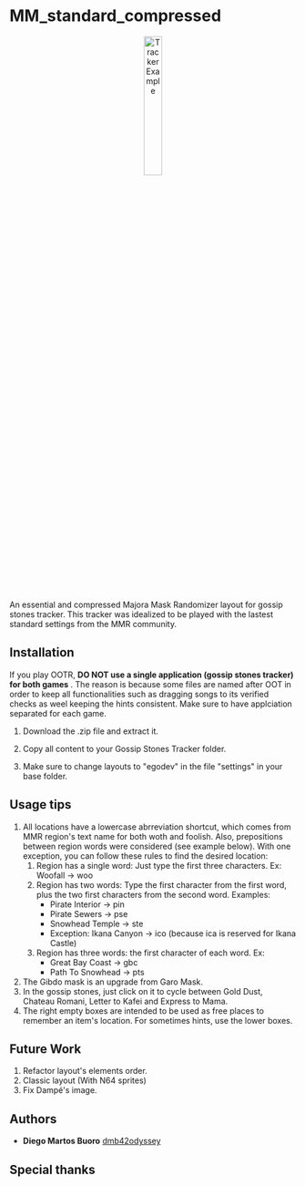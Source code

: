 # MM_standard_compressed

<p align="center">
  <img src="https://i.imgur.com/t4QMtvf.png" alt="Tracker Example" width="25%" height="25%" margin="auto"/>
</p>

An essential and compressed Majora Mask Randomizer layout for gossip stones tracker. This tracker was idealized to be played with the lastest standard settings from the MMR community.

## Installation

If you play OOTR, **DO NOT use a single application (gossip stones tracker) for both games** . The reason is because some files are named after OOT in order to keep all functionalities such as dragging songs to its verified checks as weel keeping the hints consistent. Make sure to have applciation separated for each game. 

1. Download the .zip file and extract it.

2. Copy all content to your Gossip Stones Tracker folder.

3. Make sure to change layouts to "egodev" in the file "settings" in your base folder.

## Usage tips

1. All locations have a lowercase abrreviation shortcut, which comes from MMR region's text name for both woth and foolish. Also, prepositions between region words were considered (see example below). With one exception, you can follow these rules to find the desired location: 
     1. Region has a single word: Just type the first three characters. Ex: Woofall -> woo
     2. Region has two words: Type the first character from the first word, plus the two first characters from the second word. Examples:
        - Pirate Interior -> pin
        - Pirate Sewers -> pse
        - Snowhead Temple -> ste
        - Exception: Ikana Canyon -> ico (because ica is reserved for Ikana Castle)
    3. Region has three words: the first character of each word. Ex: 
        - Great Bay Coast -> gbc
        - Path To Snowhead -> pts 
2. The Gibdo mask is an upgrade from Garo Mask.
3. In the gossip stones, just click on it to cycle between Gold Dust, Chateau Romani, Letter to Kafei and Express to Mama.
4. The right empty boxes are intended to be used as free places to remember an item's location. For sometimes hints, use the lower boxes.

## Future Work

1. Refactor layout's elements order.
2. Classic layout (With N64 sprites)
3. Fix Dampé's image.

## Authors

* **Diego Martos Buoro** [dmb42odyssey](https://github.com/dmb42odyssey)

## Special thanks
